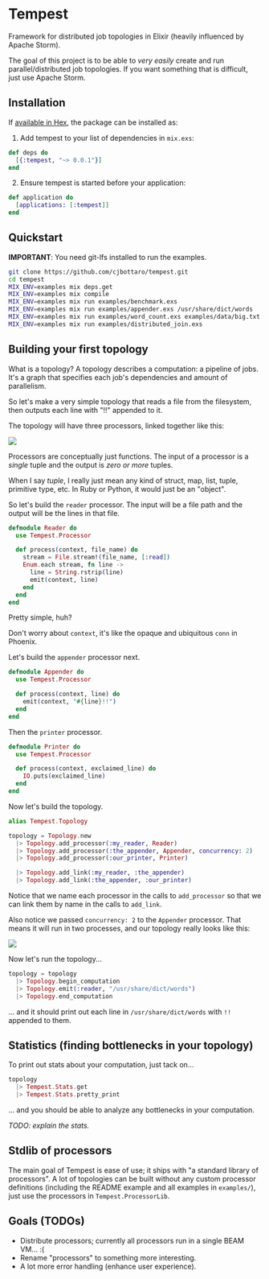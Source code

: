 # Tempest

Framework for distributed job topologies in Elixir (heavily influenced by
Apache Storm).

The goal of this project is to be able to _very easily_ create and run
parallel/distributed job topologies. If you want something that is difficult,
just use Apache Storm.

## Installation

If [available in Hex](https://hex.pm/docs/publish), the package can be installed as:

  1. Add tempest to your list of dependencies in `mix.exs`:

```elixir
def deps do
  [{:tempest, "~> 0.0.1"}]
end
```

  2. Ensure tempest is started before your application:

```elixir
def application do
  [applications: [:tempest]]
end
```

## Quickstart

**IMPORTANT**: You need git-lfs installed to run the examples.

```bash
git clone https://github.com/cjbottaro/tempest.git
cd tempest
MIX_ENV=examples mix deps.get
MIX_ENV=examples mix compile
MIX_ENV=examples mix run examples/benchmark.exs
MIX_ENV=examples mix run examples/appender.exs /usr/share/dict/words
MIX_ENV=examples mix run examples/word_count.exs examples/data/big.txt
MIX_ENV=examples mix run examples/distributed_join.exs
```

## Building your first topology

What is a topology? A topology describes a computation: a pipeline of jobs.
It's a graph that specifies each job's dependencies and amount of parallelism.

So let's make a very simple topology that reads a file from the filesystem,
then outputs each line with "!!" appended to it.

The topology will have three processors, linked together like this:

![](http://d.pr/i/17GX5+)

Processors are conceptually just functions. The input of a processor is a
_single_ tuple and the output is _zero or more_ tuples.

When I say _tuple_, I really just mean any kind of struct, map, list, tuple,
primitive type, etc. In Ruby or Python, it would just be an "object".

So let's build the `reader` processor. The input will be a file path and the
output will be the lines in that file.

```elixir
defmodule Reader do
  use Tempest.Processor

  def process(context, file_name) do
    stream = File.stream!(file_name, [:read])
    Enum.each stream, fn line ->
      line = String.rstrip(line)
      emit(context, line)
    end
  end
end
```

Pretty simple, huh?

Don't worry about `context`, it's like the opaque and ubiquitous `conn` in
Phoenix.

Let's build the `appender` processor next.

```elixir
defmodule Appender do
  use Tempest.Processor

  def process(context, line) do
    emit(context, "#{line}!!")
  end
end
```

Then the `printer` processor.

```elixir
defmodule Printer do
  use Tempest.Processor

  def process(context, exclaimed_line) do
    IO.puts(exclaimed_line)
  end
end
```

Now let's build the topology.

```elixir
alias Tempest.Topology

topology = Topology.new
  |> Topology.add_processor(:my_reader, Reader)
  |> Topology.add_processor(:the_appender, Appender, concurrency: 2)
  |> Topology.add_processor(:our_printer, Printer)

  |> Topology.add_link(:my_reader, :the_appender)
  |> Topology.add_link(:the_appender, :our_printer)
```

Notice that we name each processor in the calls to `add_processor` so that
we can link them by name in the calls to `add_link`.

Also notice we passed `concurrency: 2` to the `Appender` processor. That means
it will run in two processes, and our topology really looks like this:

![](http://d.pr/i/FWlZ+)

Now let's run the topology...

```elixir
topology = topology
  |> Topology.begin_computation
  |> Topology.emit(:reader, "/usr/share/dict/words")
  |> Topology.end_computation
```

... and it should print out each line in `/usr/share/dict/words` with `!!` appended
to them.

## Statistics (finding bottlenecks in your topology)

To print out stats about your computation, just tack on...

```elixir
topology
  |> Tempest.Stats.get
  |> Tempest.Stats.pretty_print
```

... and you should be able to analyze any bottlenecks in your computation.

_TODO: explain the stats._

## Stdlib of processors

The main goal of Tempest is ease of use; it ships with "a standard library
of processors". A lot of topologies can be built without any custom processor
definitions (including the README example and all examples in `examples/`),
just use the processors in `Tempest.ProcessorLib`.

## Goals (TODOs)

* Distribute processors; currently all processors run in a single BEAM VM... :(
* Rename "processors" to something more interesting.
* A lot more error handling (enhance user experience).

